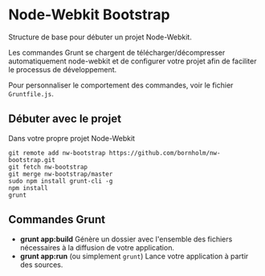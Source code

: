 # Node-Webkit Bootstrap

Structure de base pour débuter un projet Node-Webkit.

Les commandes Grunt se chargent de télécharger/décompresser automatiquement node-webkit et de configurer votre projet afin de faciliter le processus de développement.

Pour personnaliser le comportement des commandes, voir le fichier `Gruntfile.js`.

## Débuter avec le projet

Dans votre propre projet Node-Webkit
```
git remote add nw-bootstrap https://github.com/bornholm/nw-bootstrap.git
git fetch nw-bootstrap
git merge nw-bootstrap/master
sudo npm install grunt-cli -g
npm install
grunt
```

## Commandes Grunt

- **grunt app:build** Génère un dossier avec l'ensemble des fichiers nécessaires à la diffusion de votre application.
- **grunt app:run** (ou simplement `grunt`) Lance votre application à partir des sources.
